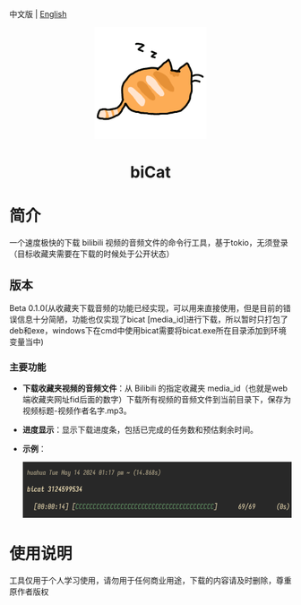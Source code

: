 中文版 | [English](README_en.md)

<p align="center">
    <img src="img/orange-cat-sleep.gif" width="200" height="200">
</p>
<h1 align="center">biCat</h1>

# 简介
一个速度极快的下载 bilibili 视频的音频文件的命令行工具，基于tokio，无须登录（目标收藏夹需要在下载的时候处于公开状态）

## 版本
Beta 0.1.0(从收藏夹下载音频的功能已经实现，可以用来直接使用，但是目前的错误信息十分简陋，功能也仅实现了bicat [media_id]进行下载，所以暂时只打包了deb和exe，windows下在cmd中使用bicat需要将bicat.exe所在目录添加到环境变量当中)

### 主要功能
- **下载收藏夹视频的音频文件**：从 Bilibili 的指定收藏夹 media_id（也就是web端收藏夹网址fid后面的数字）下载所有视频的音频文件到当前目录下，保存为视频标题-视频作者名字.mp3。
- **进度显示**：显示下载进度条，包括已完成的任务数和预估剩余时间。
- **示例**：
  
  <img src="img/beta_example.png" width="500" height="100" alt="orangecat">

# 使用说明
工具仅用于个人学习使用，请勿用于任何商业用途，下载的内容请及时删除，尊重原作者版权